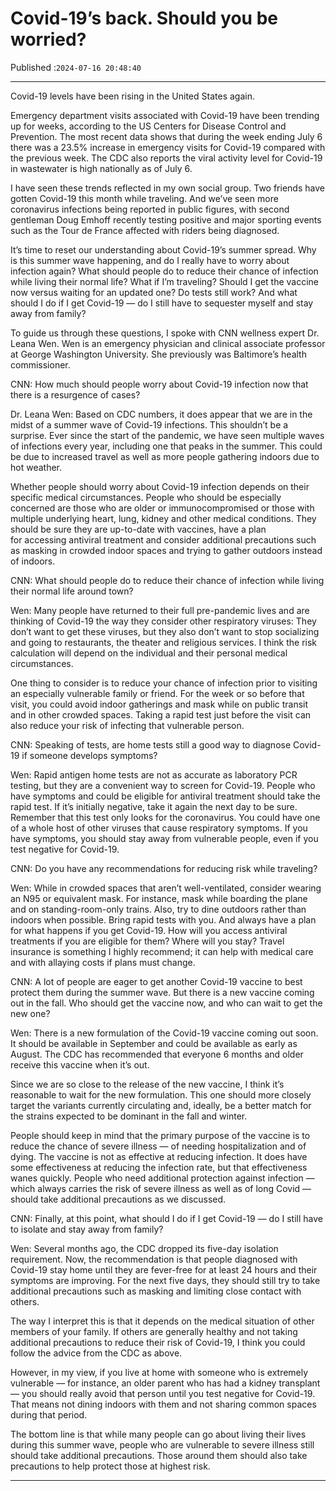 # Covid-19’s back. Should you be worried?

Published :`2024-07-16 20:48:40`

---

Covid-19 levels have been rising in the United States again.

Emergency department visits associated with Covid-19 have been trending up for weeks, according to the US Centers for Disease Control and Prevention. The most recent data shows that during the week ending July 6 there was a 23.5% increase in emergency visits for Covid-19 compared with the previous week. The CDC also reports the viral activity level for Covid-19 in wastewater is high nationally as of July 6.

I have seen these trends reflected in my own social group. Two friends have gotten Covid-19 this month while traveling. And we’ve seen more coronavirus infections being reported in public figures, with second gentleman Doug Emhoff recently testing positive and major sporting events such as the Tour de France affected with riders being diagnosed.

It’s time to reset our understanding about Covid-19’s summer spread. Why is this summer wave happening, and do I really have to worry about infection again? What should people do to reduce their chance of infection while living their normal life? What if I’m traveling? Should I get the vaccine now versus waiting for an updated one? Do tests still work? And what should I do if I get Covid-19 — do I still have to sequester myself and stay away from family?

To guide us through these questions, I spoke with CNN wellness expert Dr. Leana Wen. Wen is an emergency physician and clinical associate professor at George Washington University. She previously was Baltimore’s health commissioner.

CNN: How much should people worry about Covid-19 infection now that there is a resurgence of cases?

Dr. Leana Wen: Based on CDC numbers, it does appear that we are in the midst of a summer wave of Covid-19 infections. This shouldn’t be a surprise. Ever since the start of the pandemic, we have seen multiple waves of infections every year, including one that peaks in the summer. This could be due to increased travel as well as more people gathering indoors due to hot weather.

Whether people should worry about Covid-19 infection depends on their specific medical circumstances. People who should be especially concerned are those who are older or immunocompromised or those with multiple underlying heart, lung, kidney and other medical conditions. They should be sure they are up-to-date with vaccines, have a plan for accessing antiviral treatment and consider additional precautions such as masking in crowded indoor spaces and trying to gather outdoors instead of indoors.

CNN: What should people do to reduce their chance of infection while living their normal life around town?

Wen: Many people have returned to their full pre-pandemic lives and are thinking of Covid-19 the way they consider other respiratory viruses: They don’t want to get these viruses, but they also don’t want to stop socializing and going to restaurants, the theater and religious services. I think the risk calculation will depend on the individual and their personal medical circumstances.

One thing to consider is to reduce your chance of infection prior to visiting an especially vulnerable family or friend. For the week or so before that visit, you could avoid indoor gatherings and mask while on public transit and in other crowded spaces. Taking a rapid test just before the visit can also reduce your risk of infecting that vulnerable person.

CNN: Speaking of tests, are home tests still a good way to diagnose Covid-19 if someone develops symptoms?

Wen: Rapid antigen home tests are not as accurate as laboratory PCR testing, but they are a convenient way to screen for Covid-19. People who have symptoms and could be eligible for antiviral treatment should take the rapid test. If it’s initially negative, take it again the next day to be sure. Remember that this test only looks for the coronavirus. You could have one of a whole host of other viruses that cause respiratory symptoms. If you have symptoms, you should stay away from vulnerable people, even if you test negative for Covid-19.

CNN: Do you have any recommendations for reducing risk while traveling?

Wen: While in crowded spaces that aren’t well-ventilated, consider wearing an N95 or equivalent mask. For instance, mask while boarding the plane and on standing-room-only trains. Also, try to dine outdoors rather than indoors when possible. Bring rapid tests with you. And always have a plan for what happens if you get Covid-19. How will you access antiviral treatments if you are eligible for them? Where will you stay? Travel insurance is something I highly recommend; it can help with medical care and with allaying costs if plans must change.

CNN: A lot of people are eager to get another Covid-19 vaccine to best protect them during the summer wave. But there is a new vaccine coming out in the fall. Who should get the vaccine now, and who can wait to get the new one?

Wen: There is a new formulation of the Covid-19 vaccine coming out soon. It should be available in September and could be available as early as August. The CDC has recommended that everyone 6 months and older receive this vaccine when it’s out.

Since we are so close to the release of the new vaccine, I think it’s reasonable to wait for the new formulation. This one should more closely target the variants currently circulating and, ideally, be a better match for the strains expected to be dominant in the fall and winter.

People should keep in mind that the primary purpose of the vaccine is to reduce the chance of severe illness — of needing hospitalization and of dying. The vaccine is not as effective at reducing infection. It does have some effectiveness at reducing the infection rate, but that effectiveness wanes quickly. People who need additional protection against infection — which always carries the risk of severe illness as well as of long Covid — should take additional precautions as we discussed.

CNN: Finally, at this point, what should I do if I get Covid-19 — do I still have to isolate and stay away from family?

Wen: Several months ago, the CDC dropped its five-day isolation requirement. Now, the recommendation is that people diagnosed with Covid-19 stay home until they are fever-free for at least 24 hours and their symptoms are improving. For the next five days, they should still try to take additional precautions such as masking and limiting close contact with others.

The way I interpret this is that it depends on the medical situation of other members of your family. If others are generally healthy and not taking additional precautions to reduce their risk of Covid-19, I think you could follow the advice from the CDC as above.

However, in my view, if you live at home with someone who is extremely vulnerable — for instance, an older parent who has had a kidney transplant — you should really avoid that person until you test negative for Covid-19. That means not dining indoors with them and not sharing common spaces during that period.

The bottom line is that while many people can go about living their lives during this summer wave, people who are vulnerable to severe illness still should take additional precautions. Those around them should also take precautions to help protect those at highest risk.

---

